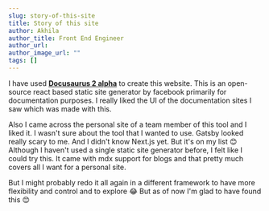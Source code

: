```yaml
---
slug: story-of-this-site
title: Story of this site
author: Akhila
author_title: Front End Engineer
author_url:
author_image_url: ""
tags: []
---
```


I have used [**Docusaurus 2 alpha**](https://v2.docusaurus.io/) to create this website. This is an open-source react based static site generator by facebook primarily for documentation purposes. I really liked the UI of the documentation sites I saw which was made with this.

<!--truncate-->

Also I came across the personal site of a team member of this tool and I liked it. I wasn't sure about the tool that I wanted to use. Gatsby looked really scary to me. And I didn't know Next.js yet. But it's on my list :blush: Although I haven't used a single static site generator before, I felt like I could try this. It came with mdx support for blogs and that pretty much covers all I want for a personal site.

But I might probably redo it all again in a different framework to have more flexibility and control and to explore :joy: But as of now I'm glad to have found this :blush:
